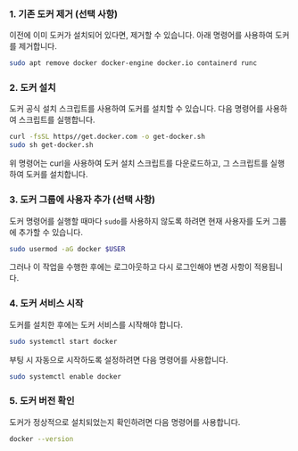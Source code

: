 ### 1. 기존 도커 제거 (선택 사항)
   이전에 이미 도커가 설치되어 있다면, 제거할 수 있습니다. 아래 명령어를 사용하여 도커를 제거합니다.
   ```bash
   sudo apt remove docker docker-engine docker.io containerd runc
   ```

### 2. 도커 설치
   도커 공식 설치 스크립트를 사용하여 도커를 설치할 수 있습니다. 다음 명령어를 사용하여 스크립트를 실행합니다.
   ```bash
   curl -fsSL https//get.docker.com -o get-docker.sh
   sudo sh get-docker.sh
   ```

   위 명령어는 curl을 사용하여 도커 설치 스크립트를 다운로드하고, 그 스크립트를 실행하여 도커를 설치합니다.

### 3. 도커 그룹에 사용자 추가 (선택 사항)
   도커 명령어를 실행할 때마다 `sudo`를 사용하지 않도록 하려면 현재 사용자를 도커 그룹에 추가할 수 있습니다.
   ```bash
   sudo usermod -aG docker $USER
   ```

   그러나 이 작업을 수행한 후에는 로그아웃하고 다시 로그인해야 변경 사항이 적용됩니다.

### 4. 도커 서비스 시작
   도커를 설치한 후에는 도커 서비스를 시작해야 합니다.
   ```bash
   sudo systemctl start docker
   ```

   부팅 시 자동으로 시작하도록 설정하려면 다음 명령어를 사용합니다.
   ```bash
   sudo systemctl enable docker
   ```

### 5. 도커 버전 확인
   도커가 정상적으로 설치되었는지 확인하려면 다음 명령어를 사용합니다.
   ```bash
   docker --version
   ```
